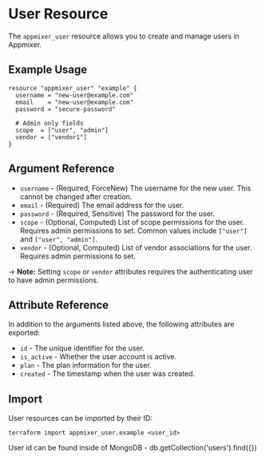 # User Resource

The `appmixer_user` resource allows you to create and manage users in Appmixer.

## Example Usage

```hcl
resource "appmixer_user" "example" {
  username = "new-user@example.com"
  email    = "new-user@example.com"
  password = "secure-password"
  
  # Admin only fields
  scope  = ["user", "admin"]
  vendor = ["vendor1"]
}
```

## Argument Reference

* `username` - (Required, ForceNew) The username for the new user. This cannot be changed after creation.
* `email` - (Required) The email address for the user.
* `password` - (Required, Sensitive) The password for the user.
* `scope` - (Optional, Computed) List of scope permissions for the user. Requires admin permissions to set. Common values include `["user"]` and `["user", "admin"]`.
* `vendor` - (Optional, Computed) List of vendor associations for the user. Requires admin permissions to set.

-> **Note:** Setting `scope` or `vendor` attributes requires the authenticating user to have admin permissions.

## Attribute Reference

In addition to the arguments listed above, the following attributes are exported:

* `id` - The unique identifier for the user.
* `is_active` - Whether the user account is active.
* `plan` - The plan information for the user.
* `created` - The timestamp when the user was created.

## Import

User resources can be imported by their ID:

```shell
terraform import appmixer_user.example <user_id>
``` 
User id can be found inside of MongoDB - db.getCollection('users').find({})